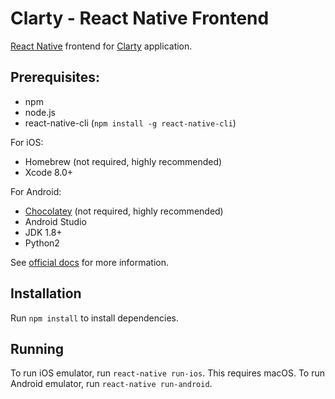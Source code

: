 # Clarty - React Native Frontend

[React Native](https://facebook.github.io/react-native/) frontend for [Clarty](https://github.com/ClaremontAB/ClartyUserServices) application.

## Prerequisites: 
* npm
* node.js
* react-native-cli (`npm install -g react-native-cli`)

For iOS: 
* Homebrew (not required, highly recommended)
* Xcode 8.0+

For Android:
* [Chocolatey](https://chocolatey.org/) (not required, highly recommended)
* Android Studio
* JDK 1.8+
* Python2

See [official docs](https://facebook.github.io/react-native/docs/getting-started.html) for more information.

## Installation
Run `npm install` to install dependencies.

## Running
To run iOS emulator, run `react-native run-ios`. This requires macOS.
To run Android emulator, run `react-native run-android`. 
